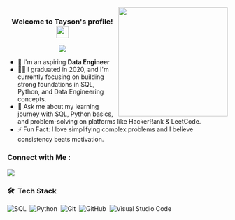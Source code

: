 <img width="250" align="right" src="https://c.tenor.com/_DOBjnGspYAAAAAM/code-coding.gif">

<h3 align="center">
  Welcome to Tayson's profile!
  <img src="https://media.giphy.com/media/hvRJCLFzcasrR4ia7z/giphy.gif" width="28">
</h3>

<!-- Typing SVG by DenverCoder1 - https://github.com/DenverCoder1/readme-typing-svg -->
<p align="center">
  <a href="https://github.com/DenverCoder1/readme-typing-svg"><img src="https://readme-typing-svg.herokuapp.com/?lines=Data%20Engineer;Always%20learning%20new%20things&font=Fira%20Code&center=true&width=440&height=45&color=f75c7e&vCenter=true&size=22"></a>
</p> 

- 🏢 I'm an aspiring **Data Engineer**
- 👨‍💻 I graduated in 2020, and I'm currently focusing on building strong foundations in SQL, Python, and Data Engineering concepts.
- 💬 Ask me about my learning journey with SQL, Python basics, and problem-solving on platforms like HackerRank & LeetCode.
- ⚡ Fun Fact: I love simplifying complex problems and I believe consistency beats motivation.

### Connect with Me :

<a href="https://www.linkedin.com/in/mohamed-ahmed-farg-172895273/" target="_blank"><img src="https://img.shields.io/badge/-Mohamed%20Farg-0077B5?style=for-the-badge&logo=Linkedin&logoColor=white"/></a>

### 🛠 &nbsp;Tech Stack
![SQL](https://img.shields.io/badge/-SQL-05122A?style=flat&logo=postgresql)&nbsp;
![Python](https://img.shields.io/badge/-Python-05122A?style=flat&logo=python)&nbsp;
![Git](https://img.shields.io/badge/-Git-05122A?style=flat&logo=git)&nbsp;
![GitHub](https://img.shields.io/badge/-GitHub-05122A?style=flat&logo=github)&nbsp;
![Visual Studio Code](https://img.shields.io/badge/-VS%20Code-05122A?style=flat&logo=visual-studio-code&logoColor=007ACC)&nbsp;
